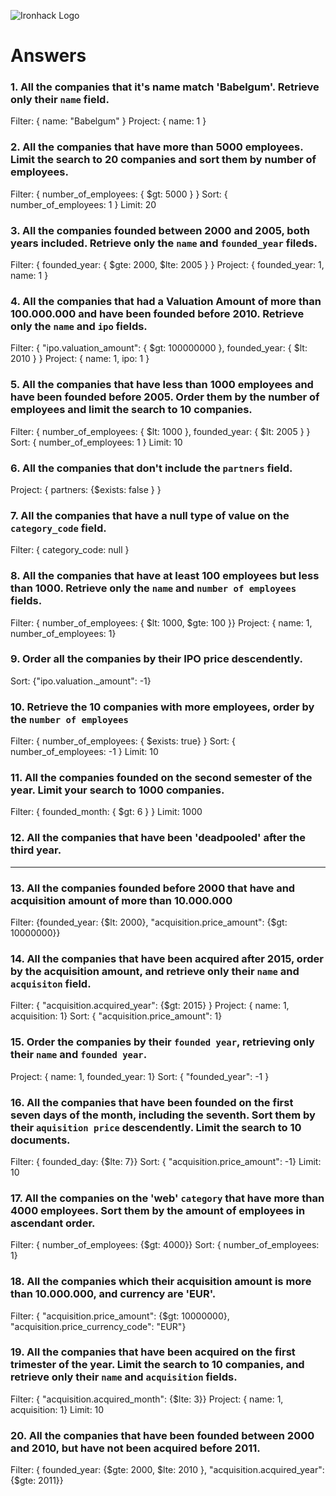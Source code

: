 ![Ironhack Logo](https://i.imgur.com/1QgrNNw.png)

# Answers

### 1. All the companies that it's name match 'Babelgum'. Retrieve only their `name` field.
<!-- Your Code Goes Here -->
Filter: { name: "Babelgum" }
Project: { name: 1 }
### 2. All the companies that have more than 5000 employees. Limit the search to 20 companies and sort them by **number of employees**.
<!-- Your Code Goes Here -->
Filter: { number_of_employees: { $gt: 5000 } }
Sort: { number_of_employees: 1 }
Limit: 20
### 3. All the companies founded between 2000 and 2005, both years included. Retrieve only the `name` and `founded_year` fileds.
<!-- Your Code Goes Here -->
Filter: { founded_year: { $gte: 2000, $lte: 2005 } }
Project: { founded_year: 1, name: 1 }
### 4. All the companies that had a Valuation Amount of more than 100.000.000 and have been founded before 2010. Retrieve only the `name` and `ipo` fields.
<!-- Your Code Goes Here -->
Filter: { "ipo.valuation_amount": { $gt: 100000000 }, founded_year: { $lt: 2010 } }
Project: { name: 1, ipo: 1 }
### 5. All the companies that have less than 1000 employees and have been founded before 2005. Order them by the number of employees and limit the search to 10 companies.
<!-- Your Code Goes Here -->
Filter: { number_of_employees: { $lt: 1000 }, founded_year: { $lt: 2005 } }
Sort: { number_of_employees: 1 }
Limit: 10
### 6. All the companies that don't include the `partners` field.
<!-- Your Code Goes Here -->
Project: { partners: {$exists: false } }
### 7. All the companies that have a null type of value on the `category_code` field.
<!-- Your Code Goes Here -->
Filter: { category_code: null }
### 8. All the companies that have at least 100 employees but less than 1000. Retrieve only the `name` and `number of employees` fields.
<!-- Your Code Goes Here -->
Filter: { number_of_employees: { $lt: 1000, $gte: 100 }}
Project: { name: 1, number_of_employees: 1}
### 9. Order all the companies by their IPO price descendently.
<!-- Your Code Goes Here -->
Sort: {"ipo.valuation._amount": -1}
### 10. Retrieve the 10 companies with more employees, order by the `number of employees`
<!-- Your Code Goes Here -->
Filter: { number_of_employees: { $exists: true} }
Sort: { number_of_employees: -1 }
Limit: 10
### 11. All the companies founded on the second semester of the year. Limit your search to 1000 companies.
<!-- Your Code Goes Here -->
Filter: { founded_month: { $gt: 6 } }
Limit: 1000
### 12. All the companies that have been 'deadpooled' after the third year.
<!-- Your Code Goes Here -->
----------
### 13. All the companies founded before 2000 that have and acquisition amount of more than 10.000.000
<!-- Your Code Goes Here -->
Filter: {founded_year: {$lt: 2000}, "acquisition.price_amount": {$gt: 10000000}}
<!-- Mongo shell command: 
db.companies.find({$where:"this.deadpooled_year - this.founded_year > 4"}) -->
### 14. All the companies that have been acquired after 2015, order by the acquisition amount, and retrieve only their `name` and `acquisiton` field.
<!-- Your Code Goes Here -->
Filter: { "acquisition.acquired_year": {$gt: 2015} }
Project: { name: 1, acquisition: 1}
Sort: { "acquisition.price_amount": 1}
### 15. Order the companies by their `founded year`, retrieving only their `name` and `founded year`.
<!-- Your Code Goes Here -->
Project: { name: 1, founded_year: 1}
Sort: { "founded_year": -1 }
### 16. All the companies that have been founded on the first seven days of the month, including the seventh. Sort them by their `aquisition price` descendently. Limit the search to 10 documents.
<!-- Your Code Goes Here -->
Filter: { founded_day: {$lte: 7}}
Sort: { "acquisition.price_amount": -1}
Limit: 10
### 17. All the companies on the 'web' `category` that have more than 4000 employees. Sort them by the amount of employees in ascendant order.
<!-- Your Code Goes Here -->
Filter: { number_of_employees: {$gt: 4000}}
Sort: { number_of_employees: 1}
### 18. All the companies which their acquisition amount is more than 10.000.000, and currency are 'EUR'.
<!-- Your Code Goes Here -->
Filter: { "acquisition.price_amount": {$gt: 10000000}, "acquisition.price_currency_code": "EUR"}
### 19. All the companies that have been acquired on the first trimester of the year. Limit the search to 10 companies, and retrieve only their `name` and `acquisition` fields.
<!-- Your Code Goes Here -->
Filter: { "acquisition.acquired_month": {$lte: 3}}
Project: { name: 1, acquisition: 1}
Limit: 10
### 20. All the companies that have been founded between 2000 and 2010, but have not been acquired before 2011.
<!-- Your Code Goes Here -->
Filter: { founded_year: {$gte: 2000, $lte: 2010 }, "acquisition.acquired_year": {$gte: 2011}}